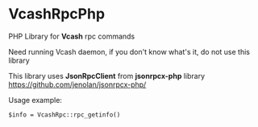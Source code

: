 # VcashRpcPhp

PHP Library for **Vcash** rpc commands

Need running Vcash daemon, if you don't know what's it, do not use this library

This library uses **JsonRpcClient** from **jsonrpcx-php** library
https://github.com/jenolan/jsonrpcx-php/

Usage example:

`$info = VcashRpc::rpc_getinfo()`
